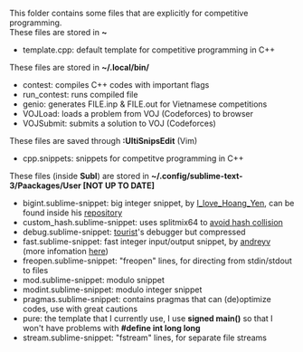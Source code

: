 This folder contains some files that are explicitly for competitive programming.<br>
These files are stored in <b>~</b>
* template.cpp: default template for competitive programming in C++

These files are stored in <b>~/.local/bin/</b>
* contest: compiles C++ codes with important flags
* run_contest: runs compiled file
* genio: generates FILE.inp & FILE.out for Vietnamese competitions
* VOJLoad: loads a problem from VOJ (Codeforces) to browser
* VOJSubmit: submits a solution to VOJ (Codeforces)

These files are saved through <b>:UltiSnipsEdit</b> (Vim)
* cpp.snippets: snippets for competitve programming in C++

These files (inside <b>Subl</b>) are stored in <b>~/.config/sublime-text-3/Paackages/User [NOT UP TO DATE]</b>
* bigint.sublime-snippet: big integer snippet, by <a href="https://codeforces.com/profile/I_love_Hoang_Yen">I_love_Hoang_Yen</a>, can be found inside his <a href="https://github.com/ngthanhtrung23/ACM_Notebook_new/blob/master/Math/bigint.h">repository</a>
* custom_hash.sublime-snippet: uses splitmix64 to <a href="https://codeforces.com/blog/entry/62393">avoid hash collision</a>
* debug.sublime-snippet: <a href="https://codeforces.com/profile/tourist">tourist</a>'s debugger but compressed
* fast.sublime-snippet: fast integer input/output snippet, by <a href="https://codeforces.com/profile/andreyv">andreyv</a> (more infomation <a href="https://codeforces.com/blog/entry/5217">here</a>)
* freopen.sublime-snippet: "freopen" lines, for directing from stdin/stdout to files
* mod.sublime-snippet: modulo snippet
* modint.sublime-snippet: modulo integer snippet
* pragmas.sublime-snippet: contains pragmas that can (de)optimize codes, use with great cautions
* pure: the template that I currently use, I use <b>signed main()</b> so that I won't have problems with <b>#define int long long</b>
* stream.sublime-snippet: "fstream" lines, for separate file streams
